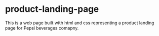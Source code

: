 # product-landing-page
This is a web page built with html and css representing a product landing page for Pepsi beverages comapny.

